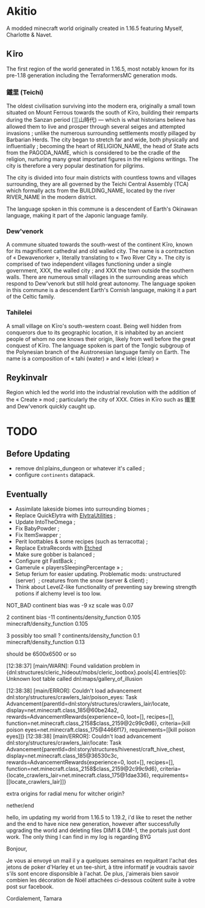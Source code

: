 # Akitio
A modded minecraft world originally created in 1.16.5 featuring Myself, Charlotte & Navet. 

## Kīro
The first region of the world generated in 1.16.5, most notably known for its pre-1.18 generation including the TerraformersMC generation mods.

### 鐵里 (Teichi)
The oldest civilisation surviving into the modern era, originally a small town situated on Mount Ferrous towards the south of Kīro, building their remparts during the Sanzan period (三山時代) — which is what historians believe has allowed them to live and prosper through several seiges and attempted invasions ; unlike the numerous surrounding settlements mostly pillaged by Barbarian Herds. The city began to stretch far and wide, both physically and influentially ; becoming the heart of RELIGION_NAME, the head of State acts from the PAGODA_NAME, which is considered to be the cradle of the religion, nurturing many great important figures in the religions writings. The city is therefore a very popular destination for pilgrims. 

The city is divided into four main districts with countless towns and villages surrounding, they are all governed by the Teichi Central Assembly (TCA) which formally acts from the BUILDING_NAME, located by the river RIVER_NAME in the modern district. 

The language spoken in this commune is a descendent of Earth's Okinawan language, making it part of the Japonic language family.

### Dew'venork
A commune situated towards the south-west of the continent Kīro, known for its magnificent cathedral and old walled city. The name is a contraction of « Dewavenorker », literally translating to « Two River City ». The city is comprised of two independent villages functioning under a single government, XXX, the walled city ; and XXX the town outside the southern walls. There are numerous small villages in the surrounding areas which respond to Dew'venork but still hold great autonomy. The language spoken in this commune is a descendent Earth's Cornish language, making it a part of the Celtic family.

### Tahilelei 
A small village on Kīro's south-western coast. Being well hidden from conquerors due to its geographic location, it is inhabited by an ancient people of whom no one knows their origin, likely from well before the great conquest of Kīro. The language spoken is part of the Tongic subgroup of the Polynesian branch of the Austronesian language family on Earth. The name is a composition of « tahi (water) » and « lelei (clear) »

## Reykinvalr
Region which led the world into the industrial revolution with the addition of the « Create » mod ; particularly the city of XXX. Cities in Kīro such as 鐵里 and Dew'venork quickly caught up.

# TODO

## Before Updating

* remove dnl:plains_dungeon or whatever it's called ;
* configure `continents` datapack.

## Eventually

* Assimilate lakeside biomes into surrounding biomes ;
* Replace QuickElytra with [ElytraUtilities](https://www.curseforge.com/minecraft/mc-mods/elytra-utilities-fabric) ;
* Update IntoTheOmega ;
* Fix BabyPowder ;
* Fix ItemSwapper ;
* Perit loottables & some recipes (such as terracotta) ;
* Replace ExtraRecords with [Etched](https://github.com/MoonflowerTeam/etched)
* Make sure gobber is balanced ;
* Configure git FastBack ;
* Gamerule « playersSleepingPercentage » ;
* Setup ferium for easier updating. Problematic mods: unstructured (server)  ; creatures from the snow (server & client) ;
* Think about LevelZ-like functionality of preventing say brewing strength potions if alchemy level is too low.


NOT_BAD
continent bias was -9
xz scale was 0.07

2
continent bias -11
continents/density_function 0.105
minecraft/density_function 0.105


3 possibly too small ?
continents/density_function 0.1
minecraft/density_function 0.13


should be 6500x6500 or so


[12:38:37] [main/WARN]: Found validation problem in {dnl:structures/cleric_hideout/mobs/cleric_lootbox}.pools[4].entries[0]: Unknown loot table called dnl:maps/gallery_of_illusion

[12:38:38] [main/ERROR]: Couldn't load advancement dnl:story/structures/crawlers_lair/poison_eyes: Task Advancement{parentId=dnl:story/structures/crawlers_lair/locate, display=net.minecraft.class_185@60be24a2, rewards=AdvancementRewards{experience=0, loot=[], recipes=[], function=net.minecraft.class_2158$class_2159@2c99c9d6}, criteria={kill poison eyes=net.minecraft.class_175@4466f17}, requirements=[[kill poison eyes]]}
[12:38:38] [main/ERROR]: Couldn't load advancement dnl:story/structures/crawlers_lair/locate: Task Advancement{parentId=dnl:story/structures/hivenest/craft_hive_chest, display=net.minecraft.class_185@36530c3c, rewards=AdvancementRewards{experience=0, loot=[], recipes=[], function=net.minecraft.class_2158$class_2159@2c99c9d6}, criteria={locate_crawlers_lair=net.minecraft.class_175@1dae336}, requirements=[[locate_crawlers_lair]]}


extra origins for radial menu for witcher origin?



nether/end


hello, im updating my world from 1.16.5 to 1.19.2, i'd like to reset the nether and the end to have nice new generation, however after successfully upgrading the world and deleting files DIM1 & DIM-1, the portals just dont work. The only thing I can find in my log is regarding BYG 


Bonjour, 

Je vous ai envoyé un mail il y a quelques semaines en requêtant l'achat des jetons de poker d'Harley et un tee-shirt, à titre informatif je voudrais savoir s'ils sont encore disponsible à l'achat. De plus, j'aimerais bien savoir combien les décoration de Noël attachées ci-dessous coûtent suite à votre post sur facebook.

Cordialement,
Tamara